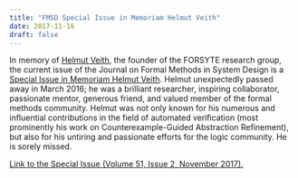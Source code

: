 ```yaml
---
title: "FMSD Special Issue in Memoriam Helmut Veith"
date: 2017-11-16
draft: false
---
```

<p>In memory of <a href="http://forsyte.at/2016/03/helmut-veith-1971-2016/">Helmut Veith</a>, the founder of the FORSYTE research group, the current issue of the Journal on Formal Methods in System Design is a <a href="https://doi.org/10.1007/s10703-017-0307-6">Special Issue in Memoriam Helmut Veith</a>.<span id="more-5887"/> Helmut unexpectedly passed away in March 2016; he was a brilliant researcher, inspiring collaborator, passionate mentor, generous friend, and valued member of the formal methods community. Helmut was not only known for his numerous and influential contributions in the field of automated verification (most prominently his work on Counterexample-Guided Abstraction Refinement), but also for his untiring and passionate efforts for the logic community. He is sorely missed.</p>
<p><a href="https://link.springer.com/journal/10703/51/2">Link to the Special Issue (Volume 51, Issue 2, November 2017).</a></p>
<div class="fix"><!----></div>
